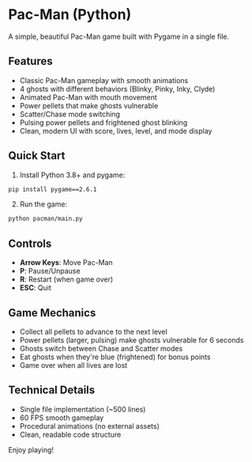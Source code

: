 # Pac-Man (Python)

A simple, beautiful Pac-Man game built with Pygame in a single file.

## Features
- Classic Pac-Man gameplay with smooth animations
- 4 ghosts with different behaviors (Blinky, Pinky, Inky, Clyde)
- Animated Pac-Man with mouth movement
- Power pellets that make ghosts vulnerable
- Scatter/Chase mode switching
- Pulsing power pellets and frightened ghost blinking
- Clean, modern UI with score, lives, level, and mode display

## Quick Start

1. Install Python 3.8+ and pygame:
```bash
pip install pygame==2.6.1
```

2. Run the game:
```bash
python pacman/main.py
```

## Controls
- **Arrow Keys**: Move Pac-Man
- **P**: Pause/Unpause
- **R**: Restart (when game over)
- **ESC**: Quit

## Game Mechanics
- Collect all pellets to advance to the next level
- Power pellets (larger, pulsing) make ghosts vulnerable for 6 seconds
- Ghosts switch between Chase and Scatter modes
- Eat ghosts when they're blue (frightened) for bonus points
- Game over when all lives are lost

## Technical Details
- Single file implementation (~500 lines)
- 60 FPS smooth gameplay
- Procedural animations (no external assets)
- Clean, readable code structure

Enjoy playing!
